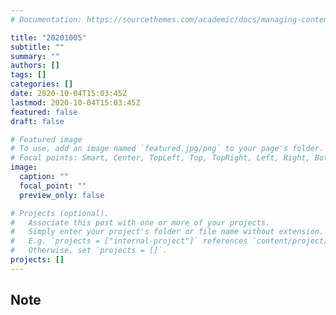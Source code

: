 ```yaml
---
# Documentation: https://sourcethemes.com/academic/docs/managing-content/

title: "20201005"
subtitle: ""
summary: ""
authors: []
tags: []
categories: []
date: 2020-10-04T15:03:45Z
lastmod: 2020-10-04T15:03:45Z
featured: false
draft: false

# Featured image
# To use, add an image named `featured.jpg/png` to your page's folder.
# Focal points: Smart, Center, TopLeft, Top, TopRight, Left, Right, BottomLeft, Bottom, BottomRight.
image:
  caption: ""
  focal_point: ""
  preview_only: false

# Projects (optional).
#   Associate this post with one or more of your projects.
#   Simply enter your project's folder or file name without extension.
#   E.g. `projects = ["internal-project"]` references `content/project/deep-learning/index.md`.
#   Otherwise, set `projects = []`.
projects: []
---
```


## Note

